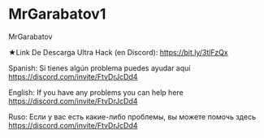 # MrGarabatov1
MrGarabatov

★Link De Descarga Ultra Hack (en Discord):
https://bit.ly/3tlFzQx

Spanish:
Si tienes algún problema puedes ayudar aquí
https://discord.com/invite/FtvDrJcDd4

English:
If you have any problems you can help here
https://discord.com/invite/FtvDrJcDd4

Ruso:
Если у вас есть какие-либо проблемы, вы можете помочь здесь
https://discord.com/invite/FtvDrJcDd4
